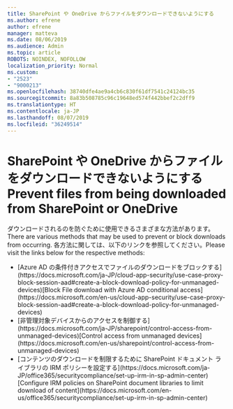```yaml
---
title: SharePoint や OneDrive からファイルをダウンロードできないようにする
ms.author: efrene
author: efrene
manager: matteva
ms.date: 08/06/2019
ms.audience: Admin
ms.topic: article
ROBOTS: NOINDEX, NOFOLLOW
localization_priority: Normal
ms.custom:
- "2523"
- "9000213"
ms.openlocfilehash: 38740dfe4ae9a4cb6c830f61df7541c24124bc35
ms.sourcegitcommit: 8a83b508785c96c19648ed574f442bbef2c2dff9
ms.translationtype: HT
ms.contentlocale: ja-JP
ms.lasthandoff: 08/07/2019
ms.locfileid: "36249514"
---
```

# <a name="prevent-files-from-being-downloaded-from-sharepoint-or-onedrive"></a><span data-ttu-id="15fbe-102">SharePoint や OneDrive からファイルをダウンロードできないようにする</span><span class="sxs-lookup"><span data-stu-id="15fbe-102">Prevent files from being downloaded from SharePoint or OneDrive</span></span>

<span data-ttu-id="15fbe-103">ダウンロードされるのを防ぐために使用できるさまざまな方法があります。</span><span class="sxs-lookup"><span data-stu-id="15fbe-103">There are various methods that may be used to prevent or block downloads from occurring.</span></span> <span data-ttu-id="15fbe-104">各方法に関しては、以下のリンクを参照してください。</span><span class="sxs-lookup"><span data-stu-id="15fbe-104">Please visit the links below for the respective methods:</span></span>

- <span data-ttu-id="15fbe-105">
  [Azure AD の条件付きアクセスでファイルのダウンロードをブロックする](https://docs.microsoft.com/ja-JP/cloud-app-security/use-case-proxy-block-session-aad#create-a-block-download-policy-for-unmanaged-devices)</span><span class="sxs-lookup"><span data-stu-id="15fbe-105">[Block File download with Azure AD conditional access](https://docs.microsoft.com/en-us/cloud-app-security/use-case-proxy-block-session-aad#create-a-block-download-policy-for-unmanaged-devices)</span></span>

- <span data-ttu-id="15fbe-106">
  [非管理対象デバイスからのアクセスを制御する](https://docs.microsoft.com/ja-JP/sharepoint/control-access-from-unmanaged-devices)</span><span class="sxs-lookup"><span data-stu-id="15fbe-106">[Control access from unmanaged devices](https://docs.microsoft.com/en-us/sharepoint/control-access-from-unmanaged-devices)</span></span>

- <span data-ttu-id="15fbe-107">
  [コンテンツのダウンロードを制限するために SharePoint ドキュメント ライブラリの IRM ポリシーを設定する](https://docs.microsoft.com/ja-JP/office365/securitycompliance/set-up-irm-in-sp-admin-center)</span><span class="sxs-lookup"><span data-stu-id="15fbe-107">[Configure IRM policies on SharePoint document libraries to limit download of content](https://docs.microsoft.com/en-us/office365/securitycompliance/set-up-irm-in-sp-admin-center)</span></span>
